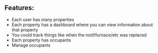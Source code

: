 Features:
---------
- Each user has many properties
- Each property has a dashboard where you can view information about that property
- You could track things like when the roof/furnace/etc was replaced
- Each property has occupants
- Manage occupants
